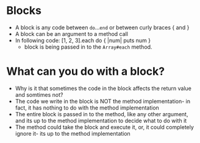 # Blocks
- A block is any code between `do`...`end` or between curly braces { and }
- A block can be an argument to a method call
- In following code: [1, 2, 3].each do { |num| puts num }
  - block is being passed in to the `Array#each` method.

# What can you do with a block?
- Why is it that sometimes the code in the block affects the return value and somtimes not?
- The code we write in the block is NOT the method implementation- in fact, it has nothing to do with the method implementation
- The entire block is passed in to the method, like any other argument, and its up to the method implementation to decide what to do with it
- The method could take the block and execute it, or, it could completely ignore it- its up to the method implementation
